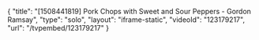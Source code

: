 {
    "title": "[1508441819] Pork Chops with Sweet and Sour Peppers - Gordon Ramsay",
    "type": "solo",
    "layout": "iframe-static",
    "videoId": "123179217",
    "url": "\/tvpembed\/123179217"
}
